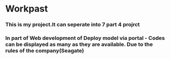 # Workpast

### This is my project.It can seperate into 7 part 4 projrct


### In part of Web development of Deploy model via portal - Codes can be displayed as many as they are available. Due to the rules of the company(Seagate)
